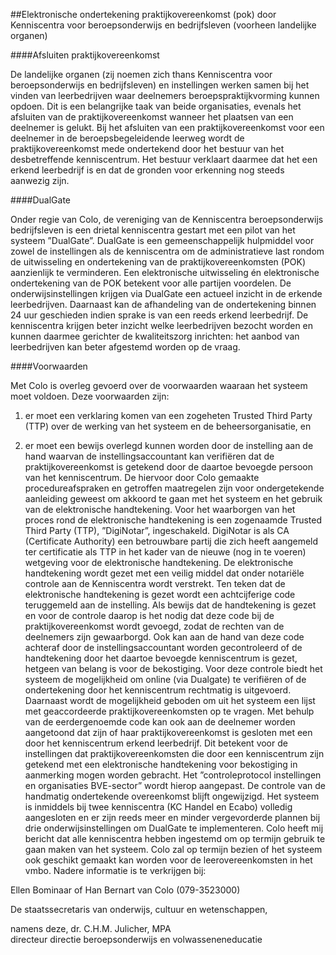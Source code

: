 <meta http-equiv='Content-Type' content='text/html; charset=utf-8' />

##Elektronische ondertekening praktijkovereenkomst (pok) door Kenniscentra voor beroepsonderwijs en bedrijfsleven (voorheen landelijke organen)

####Afsluiten praktijkovereenkomst

De landelijke organen (zij noemen zich thans Kenniscentra voor beroepsonderwijs en bedrijfsleven) en instellingen werken samen bij het vinden van leerbedrijven waar deelnemers beroepspraktijkvorming kunnen opdoen. Dit is een belangrijke taak van beide organisaties, evenals het afsluiten van de praktijkovereenkomst wanneer het plaatsen van een deelnemer is gelukt. Bij het afsluiten van een praktijkovereenkomst voor een deelnemer in de beroepsbegeleidende leerweg wordt de praktijkovereenkomst mede ondertekend door het bestuur van het desbetreffende kenniscentrum. Het bestuur verklaart daarmee dat het een erkend leerbedrijf is en dat de gronden voor erkenning nog steeds aanwezig zijn.    

####DualGate

Onder regie van Colo, de vereniging van de Kenniscentra beroepsonderwijs bedrijfsleven is een drietal kenniscentra gestart met een pilot van het systeem ”DualGate”. DualGate is een gemeenschappelijk hulpmiddel voor zowel de instellingen als de kenniscentra om de administratieve last rondom de uitwisseling en ondertekening van de praktijkovereenkomsten (POK) aanzienlijk te verminderen. Een elektronische uitwisseling én elektronische ondertekening van de POK betekent voor alle partijen voordelen. De onderwijsinstellingen krijgen via DualGate een actueel inzicht in de erkende leerbedrijven. Daarnaast kan de afhandeling van de ondertekening binnen 24 uur geschieden indien sprake is van een reeds erkend leerbedrijf. De kenniscentra krijgen beter inzicht welke leerbedrijven bezocht worden en kunnen daarmee gerichter de kwaliteitszorg inrichten: het aanbod van leerbedrijven kan beter afgestemd worden op de vraag.    

####Voorwaarden

Met Colo is overleg gevoerd over de voorwaarden waaraan het systeem moet voldoen. Deze voorwaarden zijn: 

1. er moet een verklaring komen van een zogeheten Trusted Third Party (TTP) over de werking van het systeem en de beheersorganisatie, en  

2. er moet een bewijs overlegd kunnen worden door de instelling aan de hand waarvan de instellingsaccountant kan verifiëren dat de praktijkovereenkomst is getekend door de daartoe bevoegde persoon van het kenniscentrum.   De hiervoor door Colo gemaakte procedureafspraken en getroffen maatregelen zijn voor ondergetekende aanleiding geweest om akkoord te gaan met het systeem en het gebruik van de elektronische handtekening. Voor het waarborgen van het proces rond de elektronische handtekening is een zogenaamde Trusted Third Party (TTP), ”DigiNotar”, ingeschakeld. DigiNotar is als CA (Certificate Authority) een betrouwbare partij die zich heeft aangemeld ter certificatie als TTP in het kader van de nieuwe (nog in te voeren) wetgeving voor de elektronische handtekening. De elektronische handtekening wordt gezet met een veilig middel dat onder notariële controle aan de Kenniscentra wordt verstrekt. Ten teken dat de elektronische handtekening is gezet wordt een achtcijferige code teruggemeld aan de instelling. Als bewijs dat de handtekening is gezet en voor de controle daarop is het nodig dat deze code bij de praktijkovereenkomst wordt gevoegd, zodat de rechten van de deelnemers zijn gewaarborgd. Ook kan aan de hand van deze code achteraf door de instellingsaccountant worden gecontroleerd of de handtekening door het daartoe bevoegde kenniscentrum is gezet, hetgeen van belang is voor de bekostiging. Voor deze controle biedt het systeem de mogelijkheid om online (via Dualgate) te verifiëren of de ondertekening door het kenniscentrum rechtmatig is uitgevoerd. Daarnaast wordt de mogelijkheid geboden om uit het systeem een lijst met geaccordeerde praktijkovereenkomsten op te vragen. Met behulp van de eerdergenoemde code kan ook aan de deelnemer worden aangetoond dat zijn of haar praktijkovereenkomst is gesloten met een door het kenniscentrum erkend leerbedrijf. Dit betekent voor de instellingen dat praktijkovereenkomsten die door een kenniscentrum zijn getekend met een elektronische handtekening voor bekostiging in aanmerking mogen worden gebracht. Het ”controleprotocol instellingen en organisaties BVE-sector” wordt hierop aangepast. De controle van de handmatig ondertekende overeenkomst blijft ongewijzigd. Het systeem is inmiddels bij twee kenniscentra (KC Handel en Ecabo) volledig aangesloten en er zijn reeds meer en minder vergevorderde plannen bij drie onderwijsinstellingen om DualGate te implementeren. Colo heeft mij bericht dat alle kenniscentra hebben ingestemd om op termijn gebruik te gaan maken van het systeem. Colo zal op termijn bezien of het systeem ook geschikt gemaakt kan worden voor de leerovereenkomsten in het vmbo. Nadere informatie is te verkrijgen bij: 

Ellen Bominaar of Han Bernart van Colo (079-3523000)        

De 
staatssecretaris van onderwijs, cultuur en wetenschappen, 

namens deze, 
dr. C.H.M. Julicher, MPA  
directeur directie beroepsonderwijs en volwasseneneducatie     
